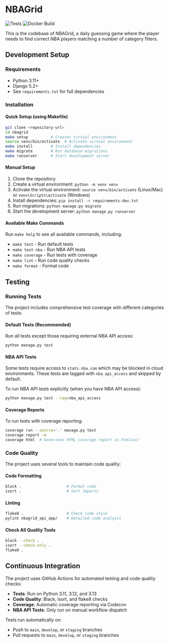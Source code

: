 # NBAGrid

![Tests](https://github.com/YOUR_USERNAME/YOUR_REPO_NAME/workflows/Run%20Tests/badge.svg)
![Docker Build](https://github.com/YOUR_USERNAME/YOUR_REPO_NAME/workflows/Build%20and%20Push%20Docker%20Image/badge.svg)

This is the codebase of NBAGrid, a daily guessing game where the player needs to find correct NBA players matching a number of category filters.

## Development Setup

### Requirements

- Python 3.11+ 
- Django 5.2+
- See `requirements.txt` for full dependencies

### Installation

#### Quick Setup (using Makefile)
```bash
git clone <repository-url>
cd nbagrid
make setup          # Creates virtual environment
source venv/bin/activate  # Activate virtual environment
make install        # Install dependencies
make migrate        # Run database migrations
make runserver      # Start development server
```

#### Manual Setup
1. Clone the repository
2. Create a virtual environment: `python -m venv venv`
3. Activate the virtual environment: `source venv/bin/activate` (Linux/Mac) or `venv\Scripts\activate` (Windows)
4. Install dependencies: `pip install -r requirements-dev.txt`
5. Run migrations: `python manage.py migrate`
6. Start the development server: `python manage.py runserver`

#### Available Make Commands
Run `make help` to see all available commands, including:
- `make test` - Run default tests
- `make test-nba` - Run NBA API tests
- `make coverage` - Run tests with coverage
- `make lint` - Run code quality checks
- `make format` - Format code

## Testing

### Running Tests

The project includes comprehensive test coverage with different categories of tests:

#### Default Tests (Recommended)
Run all tests except those requiring external NBA API access:
```bash
python manage.py test
```

#### NBA API Tests
Some tests require access to `stats.nba.com` which may be blocked in cloud environments. These tests are tagged with `nba_api_access` and skipped by default.

To run NBA API tests explicitly (when you have NBA API access):
```bash
python manage.py test --tag=nba_api_access
```

#### Coverage Reports
To run tests with coverage reporting:
```bash
coverage run --source='.' manage.py test
coverage report -m
coverage html  # Generates HTML coverage report in htmlcov/
```

### Code Quality

The project uses several tools to maintain code quality:

#### Code Formatting
```bash
black .                    # Format code
isort .                    # Sort imports
```

#### Linting
```bash
flake8 .                   # Check code style
pylint nbagrid_api_app/    # Detailed code analysis
```

#### Check All Quality Tools
```bash
black --check .
isort --check-only .
flake8 .
```

## Continuous Integration

The project uses GitHub Actions for automated testing and code quality checks:

- **Tests**: Run on Python 3.11, 3.12, and 3.13
- **Code Quality**: Black, isort, and flake8 checks
- **Coverage**: Automatic coverage reporting via Codecov
- **NBA API Tests**: Only run on manual workflow dispatch

Tests run automatically on:
- Push to `main`, `develop`, or `staging` branches
- Pull requests to `main`, `develop`, or `staging` branches
